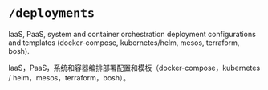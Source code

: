 # `/deployments`

IaaS, PaaS, system and container orchestration deployment configurations and templates (docker-compose, kubernetes/helm, mesos, terraform, bosh).

IaaS，PaaS，系统和容器编排部署配置和模板（docker-compose，kubernetes / helm，mesos，terraform，bosh）。